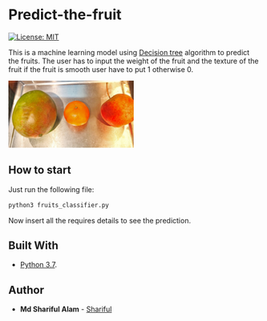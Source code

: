 # Predict-the-fruit

[![License: MIT](https://img.shields.io/badge/License-MIT-yellow.svg)](https://opensource.org/licenses/MIT)

This is a machine learning model using [Decision tree](https://en.wikipedia.org/wiki/Decision_tree_model) algorithm to predict the fruits. The user has to input the weight of the fruit and the texture of the fruit if the fruit is smooth user have to put 1 otherwise 0.

<img src="./Image/1.jpg" width="250">

## How to start

Just run the following file:

```bash
python3 fruits_classifier.py
```
Now insert all the requires details to see the prediction.

## Built With
* [Python 3.7](https://www.python.org/downloads/).

## Author

* **Md Shariful Alam** - [Shariful](https://github.com/Shourov1)
